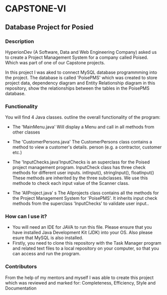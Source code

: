 # CAPSTONE-VI
## Database Project for Posied
### Description
HyperionDev (A Software, Data and Web Engineering Company) asked us to create a Project Management System for a company called Poised. Which was part of one of our Capstone projects.

In this project I was aked to connect MySQL database programmming into the project.
The database is called 'PoisePMS' which was created to store project data, dependency diagram and Entity Relationship diagram in this repository, show the
relationships between the tables in the PoisePMS database. 

### Functionality
You will find 4 Java classes.
outline the overall functionality of the program:
* The 'MainMenu.java' Will display a Menu and call in all methods from other classes

* The 'CustomerPersons.java' The CustomerPersons class contains a method to view a customer's details.
person (e.g. a contractor, customer etc.)

* The 'InputChecks.java'InputChecks is an superclass for the Poised project management program.
InputCheck class has three check methods for different user inputs. intInput(), stringInput(), floatInput() These methods are inherited by the three subclasses. We use this methode to check each input value of the Scanner class.

* The 'AllProject.java' s The Allprojects class contains all the methods for the Project Management System for 'PoisePMS'. It inherits input check methods from the superclass 'InputChecks' to validate user input..

### How can I use it?

* You will need an IDE for JAVA to run this file. Please ensure that you have installed Java Development Kit (JDK) into your OS. Also please esure that MySQL is also installed.
* Firstly, you need to clone this repository with the Task Manager program and related text files to a local repository on your computer, so that you can access and run the program. 

### Contributors
From the help of my mentors and myself I was able to create this project which was reviewed and marked for:
Completeness, Efficiency, Style and Documentation
